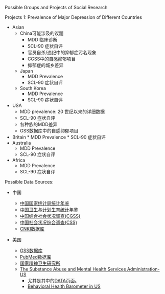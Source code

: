 Possible Groups and Projects of Social Research


Projects 1: Prevalence of Major Depression of Different Countries

* Asian
    * China可能涉及的议题
        * MDD 临床诊断
        * SCL-90  症状自评
        * 官员自杀/违纪中的抑郁症污名现象
        * CGSS中的自感抑郁项目
        * 抑郁症的城乡差异
    * Japan
        * MDD Prevalence
        * SCL-90 症状自评
    * South Korea
        * MDD Prevalence
        * SCL-90 症状自评
* USA
    * MDD prevalence: 20 世纪以来的详细数据
    * SCL-90 症状自评
    * 各种族的MDD差异
    * GSS数据库中的自感抑郁项目
* Britain
        * MDD Prevalence
        * SCL-90 症状自评
* Australia
    * MDD Prevalence
    * SCL-90 症状自评
* Africa
    * MDD Prevalence
    * SCL-90 症状自评

Possible Data Sources:

* 中国
    * [中国国家统计局统计年鉴](http://www.stats.gov.cn/tjsj/ndsj/)
    * [中国卫生与计划生育统计年鉴](http://www.nhfpc.gov.cn/zwgkzt/tjnj/list.shtml)
    * [中国综合社会状况调查(CGSS)](http://www.chinagss.org/)
    * [中国社会状况综合调查(CSS)](http://css.cssn.cn/zgshzkzhdc/ztsy/)
    * [CNKI数据库](http://cnki.net/)
  
* 美国
    * [GSS数据库](http://gss.norc.org/)
    * [PubMed数据库](https://www.ncbi.nlm.nih.gov/pubmed)
    * [国家精神卫生研究所](https://www.nimh.nih.gov/index.shtml)
    * [The Substance Abuse and Mental Health Services Administration-US](https://www.samhsa.gov/)
        * 尤其是其中的[DATA](https://www.samhsa.gov/data/mental-health-facilities-data-nmhss/reports?tab=2)页面。
        * [Behavioral Health Barometer in US](https://www.samhsa.gov/data/browse-report-document-type)
        




